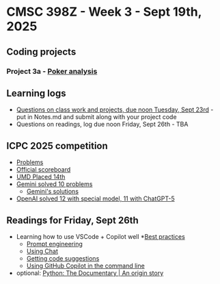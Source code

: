 # CMSC 398Z - Week 3 - Sept 19th, 2025

## Coding projects

### Project 3a - [Poker analysis](poker-analysis)

## Learning logs

* [Questions on class work and projects, due noon
Tuesday, Sept 23rd](poker-analysis/Notes.md) - put in Notes.md
and submit along with your project code
* Questions on readings, log due noon Friday, Sept 26th - TBA

## ICPC 2025 competition

* [Problems](https://worldfinals.icpc.global/problems/2025/finals/problems/problemset.pdf)
* [Official scoreboard](https://worldfinals.icpc.global/scoreboard/2025/finals/index.html)
* [UMD Placed 14th](https://www.cs.umd.edu/article/2025/09/umd-cs-team-achieves-best-ever-finish-icpc-world-finals)
* [Gemini solved 10 problems](https://deepmind.google/discover/blog/gemini-achieves-gold-level-performance-at-the-international-collegiate-programming-contest-world-finals/)
  * [Gemini's solutions](https://github.com/google-deepmind/gemini_icpc2025)
* [OpenAI solved 12 with special model, 11 with ChatGPT-5](https://x.com/OpenAI/status/1968368133024231902?utm_source=chatgpt.com)

## Readings for Friday, Sept 26th

* Learning how to use VSCode + Copilot well
  *[Best practices](https://docs.github.com/en/copilot/get-started/best-practices)
  * [Prompt engineering](https://code.visualstudio.com/docs/copilot/chat/prompt-crafting)
  * [Using Chat](https://docs.github.com/en/copilot/how-tos/chat-with-copilot/chat-in-ide)
  * [Getting code suggestions](https://docs.github.com/en/copilot/how-tos/get-code-suggestions/get-ide-code-suggestions)
  * [Using GitHub Copilot in the command line](https://docs.github.com/en/copilot/how-tos/use-copilot-for-common-tasks/use-copilot-in-the-cli)
* optional: [Python: The Documentary | An origin story](https://youtu.be/GfH4QL4VqJ0?si=8ndiCJ3NYxERkO0u)
